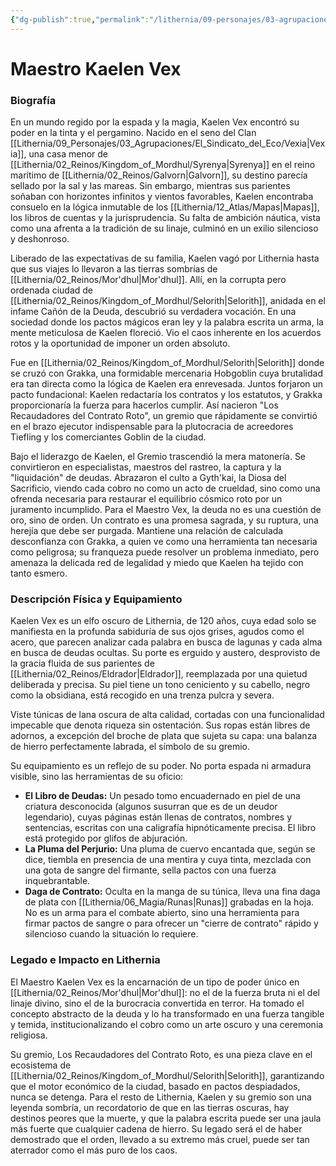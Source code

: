 ```yaml
---
{"dg-publish":true,"permalink":"/lithernia/09-personajes/03-agrupaciones/los-recaudadores-del-contrato-roto/maestro-kaelen-vex/","tags":["[lithernia","personajes","Gremio","Mor'dhul","Selorith"]}
---
```


# Maestro Kaelen Vex

### Biografía

En un mundo regido por la espada y la magia, Kaelen Vex encontró su poder en la tinta y el pergamino. Nacido en el seno del Clan [[Lithernia/09_Personajes/03_Agrupaciones/El_Sindicato_del_Eco/Vexia\|Vexia]], una casa menor de [[Lithernia/02_Reinos/Kingdom_of_Mordhul/Syrenya\|Syrenya]] en el reino marítimo de [[Lithernia/02_Reinos/Galvorn\|Galvorn]], su destino parecía sellado por la sal y las mareas. Sin embargo, mientras sus parientes soñaban con horizontes infinitos y vientos favorables, Kaelen encontraba consuelo en la lógica inmutable de los [[Lithernia/12_Atlas/Mapas\|Mapas]], los libros de cuentas y la jurisprudencia. Su falta de ambición náutica, vista como una afrenta a la tradición de su linaje, culminó en un exilio silencioso y deshonroso.

Liberado de las expectativas de su familia, Kaelen vagó por Lithernia hasta que sus viajes lo llevaron a las tierras sombrías de [[Lithernia/02_Reinos/Mor'dhul\|Mor'dhul]]. Allí, en la corrupta pero ordenada ciudad de [[Lithernia/02_Reinos/Kingdom_of_Mordhul/Selorith\|Selorith]], anidada en el infame Cañón de la Deuda, descubrió su verdadera vocación. En una sociedad donde los pactos mágicos eran ley y la palabra escrita un arma, la mente meticulosa de Kaelen floreció. Vio el caos inherente en los acuerdos rotos y la oportunidad de imponer un orden absoluto.

Fue en [[Lithernia/02_Reinos/Kingdom_of_Mordhul/Selorith\|Selorith]] donde se cruzó con Grakka, una formidable mercenaria Hobgoblin cuya brutalidad era tan directa como la lógica de Kaelen era enrevesada. Juntos forjaron un pacto fundacional: Kaelen redactaría los contratos y los estatutos, y Grakka proporcionaría la fuerza para hacerlos cumplir. Así nacieron "Los Recaudadores del Contrato Roto", un gremio que rápidamente se convirtió en el brazo ejecutor indispensable para la plutocracia de acreedores Tiefling y los comerciantes Goblin de la ciudad.

Bajo el liderazgo de Kaelen, el Gremio trascendió la mera matonería. Se convirtieron en especialistas, maestros del rastreo, la captura y la "liquidación" de deudas. Abrazaron el culto a Gyth'kai, la Diosa del Sacrificio, viendo cada cobro no como un acto de crueldad, sino como una ofrenda necesaria para restaurar el equilibrio cósmico roto por un juramento incumplido. Para el Maestro Vex, la deuda no es una cuestión de oro, sino de orden. Un contrato es una promesa sagrada, y su ruptura, una herejía que debe ser purgada. Mantiene una relación de calculada desconfianza con Grakka, a quien ve como una herramienta tan necesaria como peligrosa; su franqueza puede resolver un problema inmediato, pero amenaza la delicada red de legalidad y miedo que Kaelen ha tejido con tanto esmero.

### Descripción Física y Equipamiento

Kaelen Vex es un elfo oscuro de Lithernia, de 120 años, cuya edad solo se manifiesta en la profunda sabiduría de sus ojos grises, agudos como el acero, que parecen analizar cada palabra en busca de lagunas y cada alma en busca de deudas ocultas. Su porte es erguido y austero, desprovisto de la gracia fluida de sus parientes de [[Lithernia/02_Reinos/Eldrador\|Eldrador]], reemplazada por una quietud deliberada y precisa. Su piel tiene un tono ceniciento y su cabello, negro como la obsidiana, está recogido en una trenza pulcra y severa.

Viste túnicas de lana oscura de alta calidad, cortadas con una funcionalidad impecable que denota riqueza sin ostentación. Sus ropas están libres de adornos, a excepción del broche de plata que sujeta su capa: una balanza de hierro perfectamente labrada, el símbolo de su gremio.

Su equipamiento es un reflejo de su poder. No porta espada ni armadura visible, sino las herramientas de su oficio:
*   **El Libro de Deudas:** Un pesado tomo encuadernado en piel de una criatura desconocida (algunos susurran que es de un deudor legendario), cuyas páginas están llenas de contratos, nombres y sentencias, escritas con una caligrafía hipnóticamente precisa. El libro está protegido por glifos de abjuración.
*   **La Pluma del Perjurio:** Una pluma de cuervo encantada que, según se dice, tiembla en presencia de una mentira y cuya tinta, mezclada con una gota de sangre del firmante, sella pactos con una fuerza inquebrantable.
*   **Daga de Contrato:** Oculta en la manga de su túnica, lleva una fina daga de plata con [[Lithernia/06_Magia/Runas\|Runas]] grabadas en la hoja. No es un arma para el combate abierto, sino una herramienta para firmar pactos de sangre o para ofrecer un "cierre de contrato" rápido y silencioso cuando la situación lo requiere.

### Legado e Impacto en Lithernia

El Maestro Kaelen Vex es la encarnación de un tipo de poder único en [[Lithernia/02_Reinos/Mor'dhul\|Mor'dhul]]: no el de la fuerza bruta ni el del linaje divino, sino el de la burocracia convertida en terror. Ha tomado el concepto abstracto de la deuda y lo ha transformado en una fuerza tangible y temida, institucionalizando el cobro como un arte oscuro y una ceremonia religiosa.

Su gremio, Los Recaudadores del Contrato Roto, es una pieza clave en el ecosistema de [[Lithernia/02_Reinos/Kingdom_of_Mordhul/Selorith\|Selorith]], garantizando que el motor económico de la ciudad, basado en pactos despiadados, nunca se detenga. Para el resto de Lithernia, Kaelen y su gremio son una leyenda sombría, un recordatorio de que en las tierras oscuras, hay destinos peores que la muerte, y que la palabra escrita puede ser una jaula más fuerte que cualquier cadena de hierro. Su legado será el de haber demostrado que el orden, llevado a su extremo más cruel, puede ser tan aterrador como el más puro de los caos.

